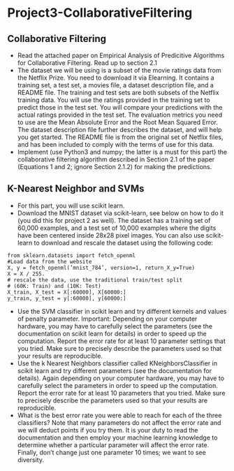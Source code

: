 # Project3-CollaborativeFiltering
## Collaborative Filtering
* Read the attached paper on Empirical Analysis of Predicitive Algorithms for Collaborative Filtering. Read up to section 2.1
* The dataset we will be using is a subset of the movie ratings data from the Netflix Prize. You need to download it via Elearning. It contains a training set, a test set, a movies file, a dataset description file, and a README file. The training and test sets are both subsets of the Netflix training data. You will use the ratings provided in the training set to predict those in the test set. You will compare your predictions with the actual ratings provided in the test set. The evaluation metrics you need to use are the Mean Absolute Error and the Root Mean Squared Error. The dataset description file further describes the dataset, and will help you get started. The README file is from the original set of Netflix files, and has been included to comply with the terms of use for this data.
* Implement (use Python3 and numpy; the latter is a must for this part) the collaborative filtering algorithm described in Section 2.1 of the paper (Equations 1 and 2; ignore Section 2.1.2) for making the predictions.

## K-Nearest Neighbor and SVMs
* For this part, you will use scikit learn.
* Download the MNIST dataset via scikit-learn, see below on how to do it (you did this for project 2 as well). The dataset has a training set of 60,000 examples, and a test set of 10,000 examples where the digits have been centered inside 28x28 pixel images. You can also use scikit-learn to download and rescale the dataset using the following code:
```
from sklearn.datasets import fetch_openml
#Load data from the website
X, y = fetch_openml(’mnist_784’, version=1, return_X_y=True)
X = X / 255.
# rescale the data, use the traditional train/test split
# (60K: Train) and (10K: Test)
X_train, X_test = X[:60000], X[60000:]
y_train, y_test = y[:60000], y[60000:]
```
* Use the SVM classifier in scikit learn and try different kernels and values of penalty parameter. Important: Depending on your computer hardware, you may have to carefully select the parameters (see the documentation on scikit learn for details) in order to speed up the computation. Report the error rate for at least 10 parameter settings that you tried. Make sure to precisely describe the parameters used so that your results are reproducible.
* Use the k Nearest Neighbors classifier called KNeighborsClassifier in scikit learn and try different parameters (see the documentation for details). Again depending on your computer hardware, you may have to carefully select the parameters in order to speed up the computation. Report the error rate for at least 10 parameters that you tried. Make sure to precisely describe the parameters used so that your results are reproducible.
* What is the best error rate you were able to reach for each of the three classifiers? Note that many parameters do not affect the error rate and we will deduct points if you try them. It is your duty to read the documentation and then employ your machine learning knowledge to determine whether a particular parameter will affect the error rate. Finally, don’t change just one parameter 10 times; we want to see diversity.
